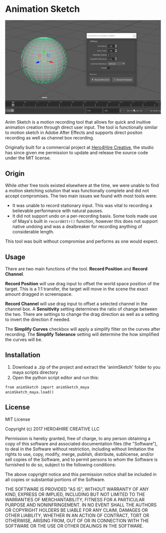 # Animation Sketch

![Anim Sketch Demo](/images/demo.gif?raw=true)

Anim Sketch is a motion recording tool that allows for quick and inuitive animation creation through direct user input. The tool is functionally similar to motion sketch in Adobe After Effects and supports direct positon recording as well as channel box recording. 

Originally built for a commercial project at [Hero4Hire Creative](http://www.hero4hirecreative.com/), the studio has since given me permission to update and release the source code under the MIT license. 

## Origin

While other free tools existed elsewhere at the time, we were unable to find a motion sketching solution that was functionally complete and did not accept compromises. The two main issues we found with most tools were:
* It was unable to record stationary input. This was vital to recording a believable performance with natural pauses.
* It did not support undo on a per-recording basis. Some tools made use of Maya's built in `recordAttr()` function, however this does not support native undoing and was a dealbreaker for recording anything of considerable length.

This tool was built without compromise and performs as one would expect.

## Usage
There are two main functions of the tool. **Record Position** and **Record Channel**. 

**Record Position** will use drag input to offset the world space position of the target. This is a 1:1 transfer, the target will move in the scene the exact amount dragged in screenspace.

**Record Channel** will use drag input to offset a selected channel in the channel box. A **Sensitivity** setting determines the ratio of change between the two. There are settings to change the drag direction as well as a setting to invert the direction if needed.

The **Simplify Curves** checkbox will apply a simplify filter on the curves after recording. The **Simplify Tolerance** setting will determine the how simplified the curves will be.

## Installation

1. Download a .zip of the project and extract the 'animSketch' folder to you maya scripts directory
2. Open the python script editor and run this:

```
from animSketch import animSketch_maya
animSketch_maya.load()
```

## License

MIT License

Copyright (c) 2017 HERO4HIRE CREATIVE LLC

Permission is hereby granted, free of charge, to any person obtaining a copy
of this software and associated documentation files (the "Software"), to deal
in the Software without restriction, including without limitation the rights
to use, copy, modify, merge, publish, distribute, sublicense, and/or sell
copies of the Software, and to permit persons to whom the Software is
furnished to do so, subject to the following conditions:

The above copyright notice and this permission notice shall be included in all
copies or substantial portions of the Software.

THE SOFTWARE IS PROVIDED "AS IS", WITHOUT WARRANTY OF ANY KIND, EXPRESS OR
IMPLIED, INCLUDING BUT NOT LIMITED TO THE WARRANTIES OF MERCHANTABILITY,
FITNESS FOR A PARTICULAR PURPOSE AND NONINFRINGEMENT. IN NO EVENT SHALL THE
AUTHORS OR COPYRIGHT HOLDERS BE LIABLE FOR ANY CLAIM, DAMAGES OR OTHER
LIABILITY, WHETHER IN AN ACTION OF CONTRACT, TORT OR OTHERWISE, ARISING FROM,
OUT OF OR IN CONNECTION WITH THE SOFTWARE OR THE USE OR OTHER DEALINGS IN THE
SOFTWARE.
